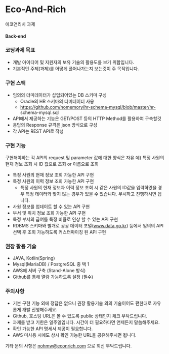 # Eco-And-Rich
에코앤리치 과제

#### Back-end
### 코딩과제 목표
- 개발 아이디어 및 지원자의 보유 기술의 활용도를 보기 위함입니다.
- 기본적인 주제(과제)를 어떻게 풀어나가는지 보는것이 주 목적입니다.

### 구현 스팩
- 임의의 더미데이터가 삽입되어있는 DB 스키마 구성
  - Oracle의 HR 스키마의 더미데이터 사용
  - https://github.com/nomemory/hr-schema-mysql/blob/master/hr- schema-mysql.sql
- API에서 제공하는 기능은 GET/POST 등의 HTTP Method를 활용하여 구축할것
- 응답의 Response 규격은 json 방식으로 구성
- 각 API는 REST API로 작성

### 구현 기능
구현해야하는 각 API의 request 및 parameter 값에 대한 양식은 자유
예) 특정 사원의 현재 정보 조회 시 ID 값으로 조회 or 이름으로 조회

- 특정 사원의 현재 정보 조회 가능한 API 구현
- 특정 사원의 이력 정보 조회 가능한 API 구현
  - 특정 사원의 현재 정보과 이력 정보 조회 시 같은 사원의 ID값을 입력하였을 경우 특정 데이터와 맞지 않는 경우가 있을 수 있습니다. 무시하고 진행하시면 됩니다.
- 사원 정보를 업데이트 할 수 있는 API 구현
- 부서 및 위치 정보 조회 가능한 API 구현
- 특정 부서의 급여를 특정 비율로 인상 할 수 있는 API 구현
- RDBMS 스키마와 별개로 공공 데이터 포털(www.data.go.kr) 등에서 임의의 API 선택 후 조회 가능하도록 커스터마이징 된 API 구현

### 권장 활용 기술
- JAVA, Kotlin(Spring)
- Mysql(MariaDB) / PostgreSQL 중 택 1
- AWS에 서버 구축 (Stand-Alone 방식)
- Github를 통해 열람 가능하도록 설정 (필수)

### 주의사항
- 기본 구현 기능 외에 정답은 없으니 권장 활용기술 외의 기술이어도 편한대로 자유롭게 개발 진행해주세요.
- Github, 호스팅 URL은 볼 수 있도록 public 상태인지 체크 부탁드립니다.
- 과제를 받고 기한은 일주일입니다. 시간이 더 필요하다면 언제든지 말씀해주세요.
- 확인 가능한 API 명세서 제공이 필요합니다.
- AWS 미사용 시에도 상시 확인 가능한 URL을 공유해주시면 됩니다.

기타 문의 사항은 nohmw@econrich.com 으로 회신 부탁드립니다.